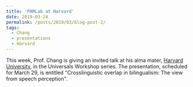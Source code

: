 ```yaml
---
title: 'PAMLab at Harvard'
date: 2019-03-24
permalink: /posts/2019/03/blog-post-2/
tags:
  - Chang
  - presentations
  - Harvard
---
```


This week, Prof. Chang is giving an invited talk at his alma mater, <a href="https://linguistics.fas.harvard.edu/" target="_blank" rel="noopener">Harvard University</a>, in the Universals Workshop series. The presentation, scheduled for March 29, is entitled "Crosslinguistic overlap in bilingualism: The view from speech perception".

